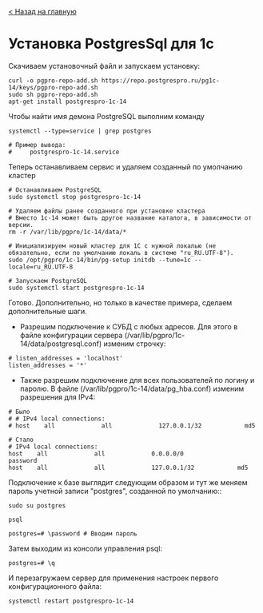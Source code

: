 [< Назад на главную](README.md)

# Установка PostgresSql для 1с

Скачиваем установочный файл и запускаем установку:

```
curl -o pgpro-repo-add.sh https://repo.postgrespro.ru/pg1c-14/keys/pgpro-repo-add.sh
sudo sh pgpro-repo-add.sh
apt-get install postgrespro-1c-14
```

Чтобы найти имя демона PostgreSQL выполним команду

```
systemctl --type=service | grep postgres

# Пример вывода:
#     postgrespro-1c-14.service
```

Теперь останавливаем сервис и удаляем созданный по умолчанию кластер

```
# Останавливаем PostgreSQL
sudo systemctl stop postgrespro-1c-14

# Удаляем файлы ранее созданного при установке кластера
# Вместо 1c-14 может быть другое название каталога, в зависимости от версии.
rm -r /var/lib/pgpro/1c-14/data/*

# Инициализируем новый кластер для 1С с нужной локалью (не обязательно, если по умолчанию локаль в системе "ru_RU.UTF-8").
sudo /opt/pgpro/1c-14/bin/pg-setup initdb --tune=1c --locale=ru_RU.UTF-8

# Запускаем PostgreSQL
sudo systemctl start postgrespro-1c-14
```

Готово. Дополнительно, но только в качестве примера, сделаем дополнительные шаги.

- Разрешим подключение к СУБД с любых адресов. Для этого в файле конфигурации сервера (/var/lib/pgpro/1c-14/data/postgresql.conf) изменим строчку:

```
# listen_addresses = 'localhost'
listen_addresses = '*'
```

- Также разрешим подключение для всех пользователей по логину и паролю. В файле (/var/lib/pgpro/1c-14/data/pg_hba.conf) изменим разрешения для IPv4:

```
# Было
# # IPv4 local connections:
# host    all             all             127.0.0.1/32            md5

# Стало
# IPv4 local connections:
host    all             all             0.0.0.0/0               password
host    all             all             127.0.0.1/32            md5
```

Подключение к базе выглядит следующим образом и тут же меняем пароль учетной записи "postgres", созданной по умолчанию::

```
sudo su postgres

psql

postgres=# \password # Вводим пароль
```

Затем выходим из консоли управления psql:

```
postgres=# \q
```

И перезагружаем сервер для применения настроек первого конфигурационного файла:

```
systemctl restart postgrespro-1c-14
```
